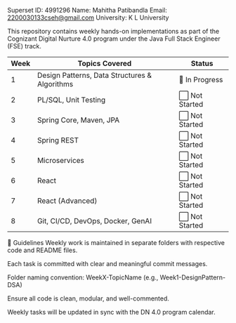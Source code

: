 Superset ID: 4991296
Name: Mahitha Patibandla
Email: 2200030133cseh@gmail.com
University: K L University

This repository contains weekly hands-on implementations as part of the Cognizant Digital Nurture 4.0 program under the Java Full Stack Engineer (FSE) track.

| Week | Topics Covered                                | Status         |
| ---- | --------------------------------------------- | -------------- |
| 1    | Design Patterns, Data Structures & Algorithms | 🔄 In Progress |
| 2    | PL/SQL, Unit Testing                          | ⬜️ Not Started |
| 3    | Spring Core, Maven, JPA                       | ⬜️ Not Started |
| 4    | Spring REST                                   | ⬜️ Not Started |
| 5    | Microservices                                 | ⬜️ Not Started |
| 6    | React                                         | ⬜️ Not Started |
| 7    | React (Advanced)                              | ⬜️ Not Started |
| 8    | Git, CI/CD, DevOps, Docker, GenAI             | ⬜️ Not Started |

📌 Guidelines
Weekly work is maintained in separate folders with respective code and README files.

Each task is committed with clear and meaningful commit messages.

Folder naming convention: WeekX-TopicName (e.g., Week1-DesignPattern-DSA)

Ensure all code is clean, modular, and well-commented.

Weekly tasks will be updated in sync with the DN 4.0 program calendar.
